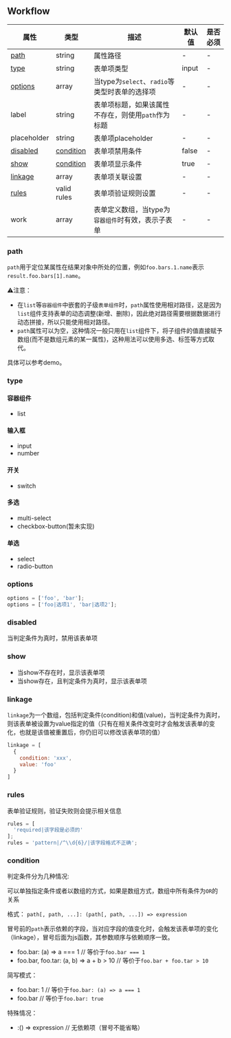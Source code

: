 ## Workflow

| 属性 | 类型 | 描述 | 默认值 | 是否必须 |
| ---- | ---- | ---- | ---- | ---- |
| [path](#path) | string | 属性路径 | - | - |
| [type](#type) | string | 表单项类型 | input | - |
| [options](#options) | array | 当type为`select`、`radio`等类型时表单的选择项 | - | - |
| label | string | 表单项标题，如果该属性不存在，则使用`path`作为标题 | - | - |
| placeholder | string | 表单项placeholder | - | - |
| [disabled](#disabled) | [condition](#condition) | 表单项禁用条件 | false | - |
| [show](#show) | [condition](#condition) | 表单项显示条件 | true | - |
| [linkage](#linkage) | array | 表单项关联设置 | - | - |
| [rules](#rules) | valid rules | 表单项验证规则设置 | - | - |
| work | array | 表单定义数组，当type为`容器组件`时有效，表示子表单 | - | - |

### path

`path`用于定位某属性在结果对象中所处的位置，例如`foo.bars.1.name`表示`result.foo.bars[1].name`。

⚠️注意：
- 在`list`等`容器组件`中嵌套的子级`表单组件`时，`path`属性使用相对路径，这是因为`list`组件支持表单的动态调整(新增、删除)，因此绝对路径需要根据数据进行动态拼接，所以只能使用相对路径。
- `path`属性可以为空，这种情况一般只用在`list`组件下，将子组件的值直接赋予数组(而不是数组元素的某一属性)，这种用法可以使用多选、标签等方式取代。

具体可以参考demo。

### type

#### 容器组件

- list

#### 输入框

- input
- number

#### 开关

- switch

#### 多选

- multi-select
- checkbox-button(暂未实现)

#### 单选

- select
- radio-button

### options

```js
options = ['foo', 'bar'];
options = ['foo|选项1', 'bar|选项2'];
```

### disabled

当判定条件为真时，禁用该表单项

### show

- 当show不存在时，显示该表单项
- 当show存在，且判定条件为真时，显示该表单项

### linkage

`linkage`为一个数组，包括判定条件(condition)和值(value)，当判定条件为真时，则该表单被设置为value指定的值（只有在相关条件改变时才会触发该表单的变化，也就是该值被重置后，你仍旧可以修改该表单项的值）

```js
linkage = [
  {
    condition: 'xxx',
    value: 'foo'
  }
]
```

### rules

表单验证规则，验证失败则会提示相关信息
```js
rules = [
  'required|该字段是必须的'
];
rules = 'pattern|/^\\d{6}/|该字段格式不正确';
```

### condition

判定条件分为几种情况:

可以单独指定条件或者以数组的方式，如果是数组方式，数组中所有条件为`OR`的关系

格式： `path[, path, ...]: (path[, path, ...]) => expression`

冒号前的`path`表示依赖的字段，当对应字段的值变化时，会触发该表单项的变化（linkage），冒号后面为js函数，其参数顺序与依赖顺序一致。

* foo.bar: (a) => a === 1                 // 等价于`foo.bar === 1`
* foo.bar, foo.tar: (a, b) => a + b > 10  // 等价于`foo.bar + foo.tar > 10`

简写模式：
* foo.bar: 1  // 等价于`foo.bar: (a) => a === 1`
* foo.bar     // 等价于`foo.bar: true`

特殊情况：
* :() => expression  // 无依赖项（冒号不能省略）

